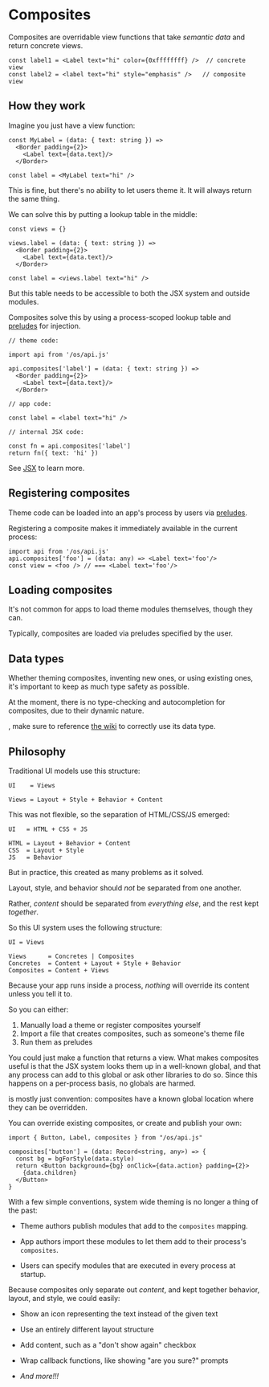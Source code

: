 # Composites

Composites are overridable view functions that take *semantic data* and return concrete views.

```tsx
const label1 = <Label text="hi" color={0xffffffff} />  // concrete view
const label2 = <label text="hi" style="emphasis" />   // composite view
```


## How they work

Imagine you just have a view function:

```tsx
const MyLabel = (data: { text: string }) =>
  <Border padding={2}>
    <Label text={data.text}/>
  </Border>

const label = <MyLabel text="hi" />
```

This is fine, but there's no ability to let users theme it. It will always return the same thing.

We can solve this by putting a lookup table in the middle:

```tsx
const views = {}

views.label = (data: { text: string }) =>
  <Border padding={2}>
    <Label text={data.text}/>
  </Border>

const label = <views.label text="hi" />
```

But this table needs to be accessible to both the JSX system and outside modules.

Composites solve this by using a process-scoped lookup table and [preludes](architecture.md#preludes) for injection.

```tsx
// theme code:

import api from '/os/api.js'

api.composites['label'] = (data: { text: string }) =>
  <Border padding={2}>
    <Label text={data.text}/>
  </Border>

// app code:

const label = <label text="hi" />

// internal JSX code:

const fn = api.composites['label']
return fn({ text: 'hi' })
```

See [JSX](views.md#jsx) to learn more.

## Registering composites

Theme code can be loaded into an app's process
by users via [preludes](architecture.md#preludes).

Registering a composite makes it immediately available in the current process:

```tsx
import api from '/os/api.js'
api.composites['foo'] = (data: any) => <Label text='foo'/>
const view = <foo /> // === <Label text='foo'/>
```

## Loading composites

It's not common for apps to load theme modules themselves, though they can.

Typically, composites are loaded via preludes specified by the user.

## Data types

Whether theming composites, inventing new ones, or using existing ones,
it's important to keep as much type safety as possible.

At the moment, there is no type-checking and autocompletion for composites,
due to their dynamic nature.

, make sure to reference [the wiki](https://github.com/ppl-90s-dev/ppl/wiki)
to correctly use its data type.


## Philosophy


Traditional UI models use this structure:

```
UI    = Views

Views = Layout + Style + Behavior + Content
```

This was not flexible, so the separation of HTML/CSS/JS emerged:

```
UI   = HTML + CSS + JS

HTML = Layout + Behavior + Content
CSS  = Layout + Style
JS   = Behavior
```

But in practice, this created as many problems as it solved.

Layout, style, and behavior should *not* be separated from one another.

Rather, *content* should be separated from *everything else*, and the rest kept *together*.

So this UI system uses the following structure:

```
UI = Views

Views      = Concretes | Composites
Concretes  = Content + Layout + Style + Behavior
Composites = Content + Views
```















Because your app runs inside a process,
*nothing* will override its content unless you tell it to.

So you can either:

1. Manually load a theme or register composites yourself
2. Import a file that creates composites, such as someone's theme file
3. Run them as preludes





You could just make a function that returns a view. What makes composites
useful is that the JSX system looks them up in a well-known global,
and that any process can add to this global or ask other libraries to do so.
Since this happens on a per-process basis, no globals are harmed.


is mostly just convention: composites have a known global location
where they can be overridden.






You can override existing composites, or create and publish your own:

```tsx
import { Button, Label, composites } from "/os/api.js"

composites['button'] = (data: Record<string, any>) => {
  const bg = bgForStyle(data.style)
  return <Button background={bg} onClick={data.action} padding={2}>
    {data.children}
  </Button>
}
```









With a few simple conventions, system wide theming is no longer a thing of the past:

* Theme authors publish modules that add to the `composites` mapping.

* App authors import these modules to let them add to their process's `composites`.

* Users can specify modules that are executed in every process at startup.






Because composites only separate out *content*,
and kept together behavior, layout, and style,
we could easily:

* Show an icon representing the text instead of the given text

* Use an entirely different layout structure

* Add content, such as a "don't show again" checkbox

* Wrap callback functions, like showing "are you sure?" prompts

* *And more!!!*
